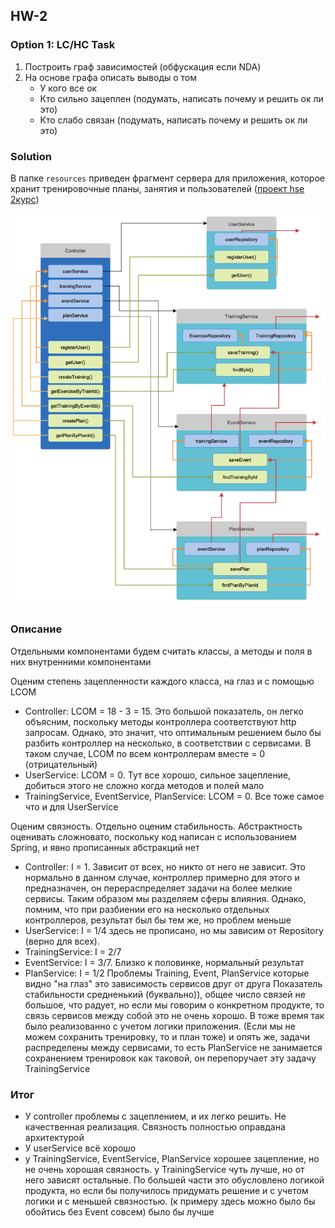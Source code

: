 ## HW-2
### Option 1: LC/HC Task
1. Построить граф зависимостей (обфускация если NDA)
2. На основе графа описать выводы о том 
   * У кого все ок 
   * Кто сильно зацеплен (подумать, написать почему и решить ок ли это)
   * Кто слабо связан (подумать, написать почему и решить ок ли это)

### Solution
В папке `resources` приведен фрагмент сервера для приложения, которое хранит
тренировочные планы, занятия и пользователей ([проект hse 2курс](https://github.com/Arishkamu/sport-app-project))

![graph](resources/graph.png)

### Описание
Отдельными компонентами будем считать классы, а методы и поля в них внутренними компонентами

Оценим степень зацепленности каждого класса, на глаз и с помощью LCOM
* Controller: LCOM = 18 - 3 = 15. Это большой показатель, он легко объясним, 
   поскольку методы контроллера соответствуют http запросам. Однако, это значит,
   что оптимальным решением было бы разбить контроллер на несколько, в соответствии с сервисами.
   В таком случае, LCOM по всем контроллерам вместе = 0 (отрицательный)
* UserService: LCOM = 0. Тут все хорошо, сильное зацепление, добиться этого не сложно когда методов и полей мало
* TrainingService, EventService, PlanService: LCOM = 0. Все тоже самое что и для UserService

Оценим связность. Отдельно оценим стабильность. Абстрактность оценивать сложновато, поскольку
код написан с использованием Spring, и явно прописанных абстракций нет 
* Controller: I = 1. Зависит от всех, но никто от него не зависит. Это нормально в данном случае,
   контроллер примерно для этого и предназначен, он перераспределяет задачи на более мелкие сервисы. 
   Таким образом мы разделяем сферы влияния. Однако, помним, что при разбиении его на несколько отдельных
   контроллеров, результат был бы тем же, но проблем меньше
* UserService: I = 1/4 здесь не прописано, но мы зависим от Repository (верно для всех). 
* TrainingService: I = 2/7 
* EventService: I = 3/7. Близко к половинке, нормальный результат 
* PlanService: I = 1/2
Проблемы Training, Event, PlanService которые видно "на глаз" это зависимость сервисов друг от друга
Показатель стабильности средненький (буквально)), общее число связей не большое, что радует, но если мы говорим
о конкретном продукте, то связь сервисов между собой это не очень хорошо. В тоже время так было реализованно с учетом 
логики приложения. (Если мы не можем сохранить тренировку, то и план тоже) и опять же, 
задачи распределены между сервисами, то есть PlanService не занимается сохранением тренировок как таковой, он
перепоручает эту задачу TrainingService

### Итог
* У controller проблемы с зацеплением, и их легко решить. Не качественная реализация. Связность полностью оправдана 
   архитектурой
* У userService всё хорошо
* у TrainingService, EventService, PlanService хорошее зацепление, но не очень хорошая связность. 
   у TrainingService чуть лучше, но от него зависят остальные. По большей части это обусловлено логикой продукта,
   но если бы получилось придумать решение и с учетом логики и с меньшей связностью. (к примеру здесь можно было бы
   обойтись без Event совсем) было бы лучше